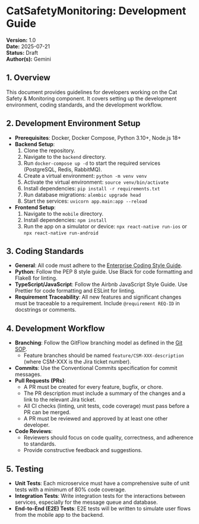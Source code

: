 # CatSafetyMonitoring: Development Guide

**Version:** 1.0  
**Date:** 2025-07-21  
**Status:** Draft  
**Author(s):** Gemini

## 1. Overview

This document provides guidelines for developers working on the Cat Safety & Monitoring component. It covers setting up the development environment, coding standards, and the development workflow.

## 2. Development Environment Setup

- **Prerequisites**: Docker, Docker Compose, Python 3.10+, Node.js 18+
- **Backend Setup**:
    1.  Clone the repository.
    2.  Navigate to the `backend` directory.
    3.  Run `docker-compose up -d` to start the required services (PostgreSQL, Redis, RabbitMQ).
    4.  Create a virtual environment: `python -m venv venv`
    5.  Activate the virtual environment: `source venv/bin/activate`
    6.  Install dependencies: `pip install -r requirements.txt`
    7.  Run database migrations: `alembic upgrade head`
    8.  Start the services: `uvicorn app.main:app --reload`
- **Frontend Setup**:
    1.  Navigate to the `mobile` directory.
    2.  Install dependencies: `npm install`
    3.  Run the app on a simulator or device: `npx react-native run-ios` or `npx react-native run-android`

## 3. Coding Standards

- **General**: All code must adhere to the [Enterprise Coding Style Guide](../../../docs/enterprise_coding_style_guide.md).
- **Python**: Follow the PEP 8 style guide. Use Black for code formatting and Flake8 for linting.
- **TypeScript/JavaScript**: Follow the Airbnb JavaScript Style Guide. Use Prettier for code formatting and ESLint for linting.
- **Requirement Traceability**: All new features and significant changes must be traceable to a requirement. Include `@requirement REQ-ID` in docstrings or comments.

## 4. Development Workflow

- **Branching**: Follow the GitFlow branching model as defined in the [Git SOP](../../../docs/SOPs/git_sop.md).
    - Feature branches should be named `feature/CSM-XXX-description` (where CSM-XXX is the Jira ticket number).
- **Commits**: Use the Conventional Commits specification for commit messages.
- **Pull Requests (PRs)**:
    - A PR must be created for every feature, bugfix, or chore.
    - The PR description must include a summary of the changes and a link to the relevant Jira ticket.
    - All CI checks (linting, unit tests, code coverage) must pass before a PR can be merged.
    - A PR must be reviewed and approved by at least one other developer.
- **Code Reviews**:
    - Reviewers should focus on code quality, correctness, and adherence to standards.
    - Provide constructive feedback and suggestions.

## 5. Testing

- **Unit Tests**: Each microservice must have a comprehensive suite of unit tests with a minimum of 80% code coverage.
- **Integration Tests**: Write integration tests for the interactions between services, especially for the message queue and database.
- **End-to-End (E2E) Tests**: E2E tests will be written to simulate user flows from the mobile app to the backend.
